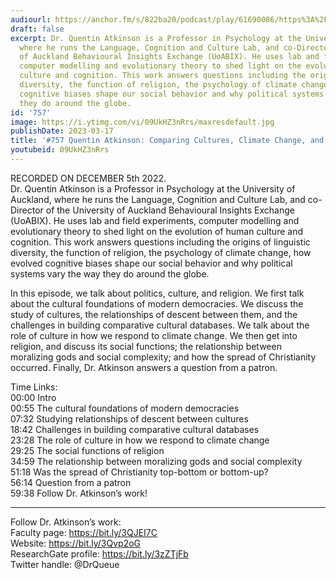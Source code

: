 ```yaml
---
audiourl: https://anchor.fm/s/822ba20/podcast/play/61690086/https%3A%2F%2Fd3ctxlq1ktw2nl.cloudfront.net%2Fstaging%2F2022-11-5%2F5fc4295e-0c7b-d5f8-77cb-2ae40423a43e.m4a
draft: false
excerpt: Dr. Quentin Atkinson is a Professor in Psychology at the University of Auckland,
  where he runs the Language, Cognition and Culture Lab, and co-Director of the University
  of Auckland Behavioural Insights Exchange (UoABIX). He uses lab and field experiments,
  computer modelling and evolutionary theory to shed light on the evolution of human
  culture and cognition. This work answers questions including the origins of linguistic
  diversity, the function of religion, the psychology of climate change, how evolved
  cognitive biases shape our social behavior and why political systems vary the way
  they do around the globe.
id: '757'
image: https://i.ytimg.com/vi/09UkHZ3nRrs/maxresdefault.jpg
publishDate: 2023-03-17
title: '#757 Quentin Atkinson: Comparing Cultures, Climate Change, and Religion'
youtubeid: 09UkHZ3nRrs
---
```

<div class="timelinks">

RECORDED ON DECEMBER 5th 2022.  
Dr. Quentin Atkinson is a Professor in Psychology at the University of Auckland, where he runs the Language, Cognition and Culture Lab, and co-Director of the University of Auckland Behavioural Insights Exchange (UoABIX). He uses lab and field experiments, computer modelling and evolutionary theory to shed light on the evolution of human culture and cognition. This work answers questions including the origins of linguistic diversity, the function of religion, the psychology of climate change, how evolved cognitive biases shape our social behavior and why political systems vary the way they do around the globe.

In this episode, we talk about politics, culture, and religion. We first talk about the cultural foundations of modern democracies. We discuss the study of cultures, the relationships of descent between them, and the challenges in building comparative cultural databases. We talk about the role of culture in how we respond to climate change. We then get into religion, and discuss its social functions; the relationship between moralizing gods and social complexity; and how the spread of Christianity occurred. Finally, Dr. Atkinson answers a question from a patron.

Time Links:  
<time>00:00</time> Intro  
<time>00:55</time> The cultural foundations of modern democracies  
<time>07:32</time> Studying relationships of descent between cultures  
<time>18:42</time> Challenges in building comparative cultural databases  
<time>23:28</time> The role of culture in how we respond to climate change  
<time>29:25</time> The social functions of religion  
<time>34:59</time> The relationship between moralizing gods and social complexity  
<time>51:18</time> Was the spread of Christianity top-bottom or bottom-up?  
<time>56:14</time> Question from a patron  
<time>59:38</time> Follow Dr. Atkinson’s work!

---

Follow Dr. Atkinson’s work:  
Faculty page: https://bit.ly/3QJEI7C  
Website: https://bit.ly/3Qvp2oG  
ResearchGate profile: https://bit.ly/3zZTjFb  
Twitter handle: @DrQueue
</div>

